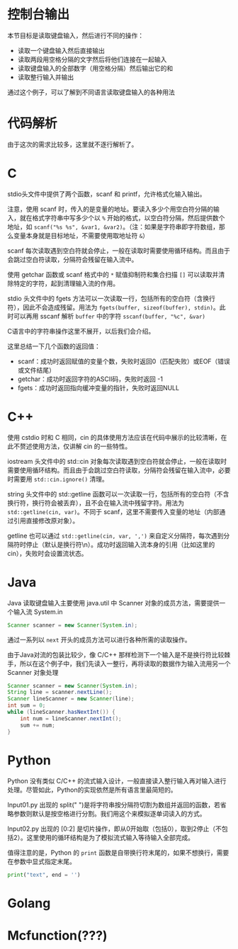 # 控制台输出

本节目标是读取键盘输入，然后进行不同的操作：

- 读取一个键盘输入然后直接输出
- 读取两段用空格分隔的文字然后将他们连接在一起输入
- 读取键盘输入的全部数字（用空格分隔）然后输出它的和
- 读取整行输入并输出

通过这个例子，可以了解到不同语言读取键盘输入的各种用法

# 代码解析

由于这次的需求比较多，这里就不逐行解析了。

# C

stdio头文件中提供了两个函数，scanf 和 printf，允许格式化输入输出。

注意，使用 scanf 时，传入的是变量的地址。要读入多少个用空白符分隔的输入，就在格式字符串中写多少个以 `%` 开始的格式，以空白符分隔，然后提供数个地址，如 `scanf("%s %s", &var1, &var2)`。（注：如果是字符串即字符数组，那么变量本身就是目标地址，不需要使用取地址符 `&`）

scanf 每次读取遇到空白符就会停止，一般在读取时需要使用循环结构。而且由于会跳过空白符读取，分隔符会残留在输入流中。

使用 getchar 函数或 scanf 格式中的 `*` 赋值抑制符和集合扫描 `[]` 可以读取并清除特定的字符，起到清理输入流的作用。

stdio 头文件中的 fgets 方法可以一次读取一行，包括所有的空白符（含换行符），因此不会造成残留。用法为 `fgets(buffer, sizeof(buffer), stdin)`。此时可以再用 sscanf 解析 `buffer` 中的字符 `sscanf(buffer, "%c", &var)`

C语言中的字符串操作这里不展开，以后我们会介绍。

这里总结一下几个函数的返回值：

- scanf：成功时返回赋值的变量个数，失败时返回0（匹配失败）或EOF（错误或文件结尾）
- getchar：成功时返回字符的ASCII码，失败时返回 -1
- fgets：成功时返回指向缓冲变量的指针，失败时返回NULL

# C++

使用 cstdio 时和 C 相同，cin 的具体使用方法应该在代码中展示的比较清晰，在此不赘述使用方法，仅讲解 cin 的一些特性。

iostream 头文件中的 std::cin 对象每次读取遇到空白符就会停止，一般在读取时需要使用循环结构。而且由于会跳过空白符读取，分隔符会残留在输入流中，必要时需要用 `std::cin.ignore()` 清理。

string 头文件中的 std::getline 函数可以一次读取一行，包括所有的空白符（不含换行符，换行符会被丢弃），且不会在输入流中残留字符。用法为 `std::getline(cin, var)`。不同于 scanf，这里不需要传入变量的地址（内部通过引用直接修改原对象）。

getline 也可以通过 `std::getline(cin, var, ',')` 来自定义分隔符，每次遇到分隔符时停止（默认是换行符\n）。成功时返回输入流本身的引用（比如这里的 cin），失败时会设置流状态。

# Java

Java 读取键盘输入主要使用 java.util 中 Scanner 对象的成员方法，需要提供一个输入流 System.in

```java
Scanner scanner = new Scanner(System.in);
```

通过一系列以 `next` 开头的成员方法可以进行各种所需的读取操作。

由于Java对流的包装比较少，像 C/C++ 那样检测下一个输入是不是换行符比较棘手，所以在这个例子中，我们先读入一整行，再将读取的数据作为输入流用另一个 Scanner 对象处理

```java
Scanner scanner = new Scanner(System.in);
String line = scanner.nextLine();
Scanner lineScanner = new Scanner(line);
int sum = 0;
while (lineScanner.hasNextInt()) {
    int num = lineScanner.nextInt();
    sum += num;
}
```

# Python

Python 没有类似 C/C++ 的流式输入设计，一般直接读入整行输入再对输入进行处理。尽管如此，Python的实现依然是所有语言里最简短的。

Input01.py 出现的 split(" ")是将字符串按分隔符切割为数组并返回的函数，若省略参数则默认是按空格进行分割。我们用这个来模拟逐单词读入的方式。

Input02.py 出现的 [0:2] 是切片操作，即从0开始取（包括0），取到2停止（不包括2）。这里使用的循环结构是为了模拟流式输入等待输入全部完成。

值得注意的是，Python 的 `print` 函数是自带换行符末尾的，如果不想换行，需要在参数中显式指定末尾。

```python
print("text", end = '')
```

# Golang

# Mcfunction(???)